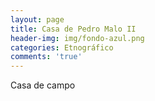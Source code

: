```yaml
---
layout: page
title: Casa de Pedro Malo II
header-img: img/fondo-azul.png
categories: Etnográfico
comments: 'true'
---
```



Casa de campo

<div class="photos">
</div>
